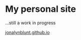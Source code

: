 # My personal site
...still a work in progress

[jonalynblunt.github.io](http://jonalynblunt.github.io)

